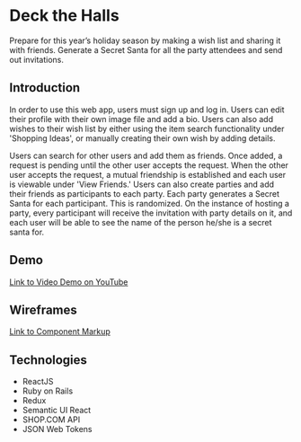 # Deck the Halls

Prepare for this year’s holiday season by making a wish list and sharing it with friends. Generate a Secret Santa for all the party attendees and send out invitations.

## Introduction

In order to use this web app, users must sign up and log in. Users can edit their profile with their own image file and add a bio. Users can also add wishes to their wish list by either using the item search functionality under 'Shopping Ideas', or manually creating their own wish by adding details.

Users can search for other users and add them as friends. Once added, a request is pending until the other user accepts the request. When the other user accepts the request, a mutual friendship is established and each user is viewable under 'View Friends.' Users can also create parties and add their friends as participants to each party. Each party generates a Secret Santa for each participant. This is randomized. On the instance of hosting a party, every participant will receive the invitation with party details on it, and each user will be able to see the name of the person he/she is a secret santa for.

## Demo

[Link to Video Demo on YouTube](https://youtu.be/YbRbgzoubHI)

## Wireframes

[Link to Component Markup](https://www.dropbox.com/s/lknwk3ug2lxhwco/DeckTheHalls.pdf?dl=0)

## Technologies
* ReactJS
* Ruby on Rails
* Redux
* Semantic UI React
* SHOP.COM API
* JSON Web Tokens